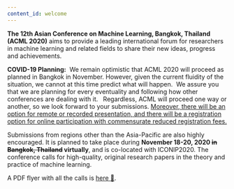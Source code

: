 ```yaml
---
content_id: welcome
---
```


**The 12th Asian Conference on Machine Learning, Bangkok, Thailand (ACML 2020)** aims to provide a leading international forum for researchers in machine learning and related fields to share their new ideas, progress and achievements.

**COVID-19 Planning:**  We remain optimistic that ACML 2020 will proceed as planned in Bangkok in November. However, given the current fluidity of the situation, we cannot at this time predict what will happen.  We assure you that we are planning for every eventuality and following how other conferences are dealing with it.   Regardless, ACML will proceed one way or another, so we look forward to your submissions. <span style="text-decoration: underline">Moreover, there will be an option for remote or recorded presentation, and there will be a registration option for online participation with commensurate reduced registration fees.</span>

Submissions from regions other than the Asia-Pacific are also highly encouraged. It is planned to take place during **November 18-20, 2020 ~~in Bangkok, Thailand~~ virtually**, and is co-located with ICONIP2020. The conference calls for high-quality, original research papers in the theory and practice of machine learning.

A PDF flyer with all the calls is [here 🔖](http://acml-conf.org/2020/files/ACML2020-fullcall-v1.pdf).